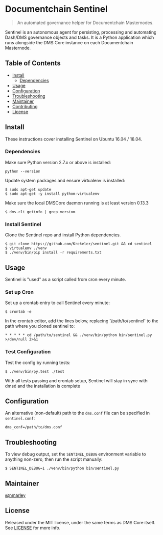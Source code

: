 # Documentchain Sentinel

> An automated governance helper for Documentchain Masternodes.

Sentinel is an autonomous agent for persisting, processing and automating Dash/DMS governance objects and tasks. It is a Python application which runs alongside the DMS Core instance on each Documentchain Masternode.

## Table of Contents
- [Install](#install)
  - [Dependencies](#dependencies)
- [Usage](#usage)
- [Configuration](#configuration)
- [Troubleshooting](#troubleshooting)
- [Maintainer](#maintainer)
- [Contributing](#contributing)
- [License](#license)

## Install

These instructions cover installing Sentinel on Ubuntu 16.04 / 18.04.

### Dependencies

Make sure Python version 2.7.x or above is installed:

    python --version

Update system packages and ensure virtualenv is installed:

    $ sudo apt-get update
    $ sudo apt-get -y install python-virtualenv

Make sure the local DMSCore daemon running is at least version 0.13.3

    $ dms-cli getinfo | grep version

### Install Sentinel

Clone the Sentinel repo and install Python dependencies.

    $ git clone https://github.com/Krekeler/sentinel.git && cd sentinel
    $ virtualenv ./venv
    $ ./venv/bin/pip install -r requirements.txt

## Usage

Sentinel is "used" as a script called from cron every minute.

### Set up Cron

Set up a crontab entry to call Sentinel every minute:

    $ crontab -e

In the crontab editor, add the lines below, replacing '/path/to/sentinel' to the path where you cloned sentinel to:

    * * * * * cd /path/to/sentinel && ./venv/bin/python bin/sentinel.py >/dev/null 2>&1

### Test Configuration

Test the config by running tests:

    $ ./venv/bin/py.test ./test

With all tests passing and crontab setup, Sentinel will stay in sync with dmsd and the installation is complete

## Configuration

An alternative (non-default) path to the `dms.conf` file can be specified in `sentinel.conf`:

    dms_conf=/path/to/dms.conf

## Troubleshooting

To view debug output, set the `SENTINEL_DEBUG` environment variable to anything non-zero, then run the script manually:

    $ SENTINEL_DEBUG=1 ./venv/bin/python bin/sentinel.py

## Maintainer

[@nmarley](https://github.com/nmarley)

## License

Released under the MIT license, under the same terms as DMS Core itself. See [LICENSE](LICENSE) for more info.

